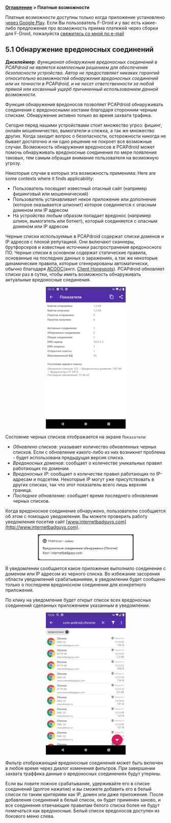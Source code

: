 **[Оглавление](index)	>	Платные возможности**

Платные возможности доступны только когда приложение установлено [через Google Play](https://play.google.com/store/apps/details?id=com.emanuelef.remote_capture). Если Вы пользователь F-Droid и у вас есть какие-либо предложения про возможность приема платежей через сборки для F-Droid, пожалуйста [свяжитесь со мной по e-mail](mailto:black.silver@hotmail.it?subject=PCAPdroid)

## 5.1 Обнаружение вредоносных соединений

**Дисклеймер**: *Функционал обнаружения вредоносных соединений в PCAPdroid не является комплесным решением для обеспечения безопасности устройства. Автор не предоставляет никаких гарантий относительно возможностей обнаружения вредоносных соединений или их точности в PCAPdroid, и не несет ответственности за любой прямой или косвенный ущерб причиненный использованием данной возможности.*

Функция обнаружения вредоносов позволяет PCAPdroid обнаруживать соединения с вредоносными хостами благодаря сторонним черным спискам. Обнаружение активно только во время захвата трафика.

Сегодня перед нашими устройствами стоит множество угроз: фишинг, онлайн мошенничество, вымогатели и слежка, а так же множество других. Когда заходит вопрос о безопасности, осторожности никогда не бывает достаточно и ни одно решение не покроет все возможные случаи. Возможность обнаружения вредоносов в PCAPdroid может помочь обнаруживать вредоносные соединения по мере появления таковых, тем самым обращая внимание пользователя на возможную угрозу.

Некоторые случаи в которых эта возможность применима: Here are some contexts where it finds applicability:

- Пользователь посещает известный опасный сайт (например фишинговый или мошеннический)
- Пользователь устанавливает некое приложение или дополнение (которое оказывается шпионит) которое соединяется с опасным доменом или IP адресом
- На устройство любым образом попадает вредонос (например шпион, вымогатель или ботнет), который соединяется с опасным доменом или IP адресом

Черные списки используемые в PCAPdroid содержат списки доменов и IP адресов с плохой репутацией. Они включают сканнеры, брутфорсеров и известные источники распространения вредоносного ПО. Черные списки в основном содержат статические правила, основанные на последних данных о заражениях, а так же некоторые динамические правила, которые сгенерированы автоматически, обычно благодаря [АСООС](https://ru.wikipedia.org/wiki/Client_honeypot)(англ. [Client Honeypots](https://en.wikipedia.org/wiki/Client_honeypot)). PCAPdroid обновляет списки раз в сутки, чтобы иметь возможность обнаруживать актуальные вредоносные соединения.

<p align="center">
<img src="images/capture-stats-blacklist-status.png" width="250" />
</p>

Состояние черных списков отображается на экране `Показатели`:

- *Обновлено списков*: указывает количество обновленных черных списков. Если с обновление какого-либо из них возникнет проблема - будет использована предыдущая версия списка.
- *Вредоносных доменов*: сообщает о количестве уникальных правил работающих по доменам.
- *Вредоносных IP*: сообщает о количестве правил работающих по IP-адресам и подсетям. Некоторые IP могут уже присутствовать в других списках, так что этот показатель всего лишь верхняя граница.
- *Последнее обновление*: сообщает время последнего обновления черных списков.

Когда вредоносное соединение обнаружено, пользователю сообщается об этом с помощью уведомления. Вы можете проверить работу уведомления посетив сайт [www.internetbadguys.com](http://www.internetbadguys.com).

<p align="center">
<img src="images/malware-notification.png" width="300" />
</p>

В уведомлении сообщается какое приложение выполнило соединение с доменом или IP адресом из черного списка. Во избежание засорения области уведомлений срабатываниями, в уведомлении будет сообщено только о последнем вредоносном соединении для конкретного приложения.

По клику на уведомление будет открыт список всех вредоносных соединений сделанных приложением указанным в уведомлении.

<p align="center">
<img src="images/malicious-connections.png" width="250" />
</p>

Фильтр отображающий вредоносные соединения может быть включен в любое время через диалог изменения фильтров. При завершении захвата траффика данные о вредоносных соединениях будут утеряны.

Если вы ловите ложное срабатывание, удерживайте его в списке соединений (долгое нажатие) и вы сможете добавить его в белый список по таким критериям как IP, домен или даже приложение. После добавления соединений в белый список, он будет применен заново, и все соединения отвечающие правилам белого списка более не будут помечаться как вредоносные. Белый список вредоносов доступен из бокового меню слева.
